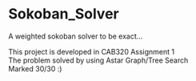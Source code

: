 # Sokoban_Solver

A weighted sokoban solver to be exact... 
  
This project is developed in CAB320 Assignment 1  
The problem solved by using Astar Graph/Tree Search  
Marked 30/30 :)  
